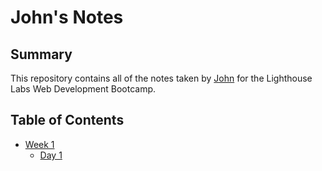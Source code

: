 # John's Notes

## Summary 

This repository contains all of the notes taken by [John](https://github.com/WIMWHAG) for the Lighthouse Labs Web Development Bootcamp.

## Table of Contents
* [Week 1](/Week_1)
  * [Day 1](/Week_1/Day_1)